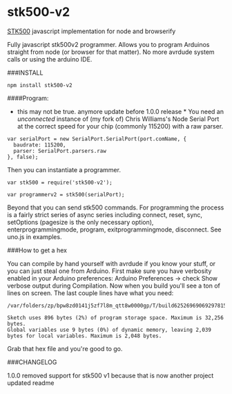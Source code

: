 stk500-v2
=========

[STK500](http://www.atmel.com/tools/stk500.aspx) javascript implementation for node and browserify

Fully javascript stk500v2 programmer. Allows you to program Arduinos straight from node (or browser for that matter). No more avrdude system calls or using the arduino IDE.

###INSTALL
```
npm install stk500-v2
```

####Program:

* this may not be true. anymore update before 1.0.0 release * 
You need an *unconnected* instance of (my fork of) Chris Williams's Node Serial Port at the correct speed for your chip (commonly 115200) with a raw parser.

```
var serialPort = new SerialPort.SerialPort(port.comName, {
  baudrate: 115200,
  parser: SerialPort.parsers.raw
}, false);

```

Then you can instantiate a programmer.

```
var stk500 = require('stk500-v2');

var programmerv2 = stk500(serialPort);

```

Beyond that you can send stk500 commands. For programming the process is a fairly strict series of async series including connect, reset, sync, setOptions (pagesize is the only necessary option), enterprogrammingmode, program, exitprogrammingmode, disconnect. See uno.js in examples.


###How to get a hex

You can compile by hand yourself with avrdude if you know your stuff, or you can just steal one from Arduino. First make sure you have verbosity enabled in your Arduino preferences: Arduino Preferences -> check Show verbose output during Compilation. Now when you build you'll see a ton of lines on screen. The last couple lines have what you need:
```
/var/folders/zp/bpw8zd0141j5zf7l8m_qtt8w0000gp/T/build6252696906929781517.tmp/Blink.cpp.hex 

Sketch uses 896 bytes (2%) of program storage space. Maximum is 32,256 bytes.
Global variables use 9 bytes (0%) of dynamic memory, leaving 2,039 bytes for local variables. Maximum is 2,048 bytes.
```
Grab that hex file and you're good to go.

###CHANGELOG

1.0.0
removed support for stk500 v1 because that is now another project 
updated readme
